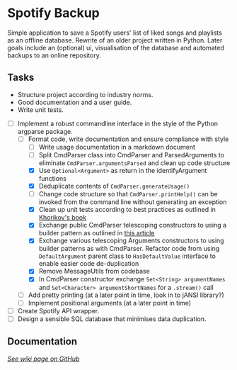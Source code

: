 # Spotify Backup

Simple application to save a Spotify users' list of liked songs and
playlists as an offline database. Rewrite of an older project written in
Python. Later goals include an (optional) ui, visualisation of the
database and automated backups to an online repository.

## Tasks

- Structure project according to industry norms.
- Good documentation and a user guide.
- Write unit tests.
- [ ] Implement a robust commandline interface in the style of the Python argparse package.
    - [ ] Format code, write documentation and ensure compliance with style
        - [ ] Write usage documentation in a markdown document
        - [ ] Split CmdParser class into CmdParser and ParsedArguments to eliminate
          `CmdParser.argumentsParsed` and clean up code structure
        - [x] Use `Optional<Argument>` as return in the identifyArgument functions
        - [x] Deduplicate contents of `CmdParser.generateUsage()`
        - [ ] Change code structure so that `CmdParser.printHelp()` can be invoked from the command
          line without generating an exception
        - [x] Clean up unit tests according to best practices as outlined in [Khorikov's book](
          https://www.manning.com/books/unit-testing)
        - [x] Exchange public CmdParser telescoping constructors to using a builder pattern as outlined in
          [this article](
          https://blogs.oracle.com/javamagazine/post/exploring-joshua-blochs-builder-design-pattern-in-java)
        - [x] Exchange various telescoping Arguments constructors to using builder patterns as with
          CmdParser. Refactor code from using `DefaultArgument` parent class to `HasDefaultValue` interface
          to enable easier code de-duplication
        - [x] Remove MessageUtils from codebase
        - [x] In CmdParser constructor exchange `Set<String> argumentNames` and `Set<Character>
          argumentShortNames` for a `.stream()` call
    - [ ] Add pretty printing (at a later point in time, look in to jANSI library?)
    - [ ] Implement positional arguments (at a later point in time)
- [ ] Create Spotify API wrapper.
- [ ] Design a sensible SQL database that minimises data duplication.

## Documentation

[*See wiki page on GitHub*](https://github.com/JorritScholten/SpotifyBackup/wiki)
